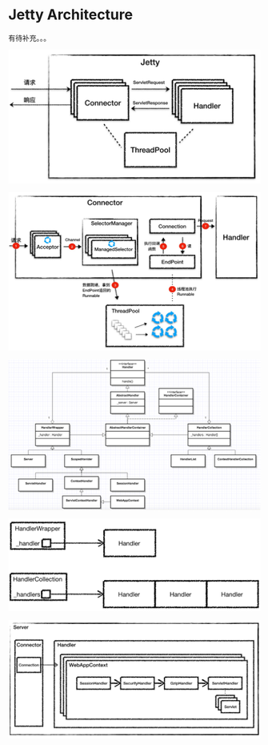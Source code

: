 # Jetty Architecture

有待补充。。。

![](../../.gitbook/assets/image%20%28143%29.png)

![](../../.gitbook/assets/image%20%2896%29.png)

![](../../.gitbook/assets/image%20%2821%29.png)

![](../../.gitbook/assets/image%20%28148%29.png)

![](../../.gitbook/assets/image%20%28134%29.png)



